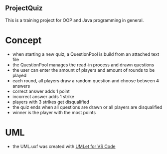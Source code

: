## ProjectQuiz

This is a training project for OOP and Java programming in general.

# Concept
- when starting a new quiz, a QuestionPool is build from an attached text file
- the QuestionPool manages the read-in process and drawn questions
- the user can enter the amount of players and amount of rounds to be played
- each round, all players draw a random question and choose between 4 answers
- correct answer adds 1 point
- incorrect answer adds 1 strike
- players with 3 strikes get disqualified
- the quiz ends when all questions are drawn or all players are disqualified
- winner is the player with the most points

# UML
- the UML.uxf was created with [UMLet for VS Code](https://marketplace.visualstudio.com/items?itemName=TheUMLetTeam.umlet)